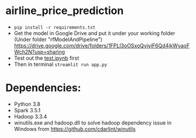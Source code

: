 # airline_price_prediction
- `pip install -r requirements.txt`
- Get the model in Google Drive and put it under your working folder (Under folder "rfModelAndPipeline")
  https://drive.google.com/drive/folders/1FPLl3oOSxoQyjyiF6Qd4jkWyaoFWch2N?usp=sharing
- Test out the [test.ipynb](test.ipynb) first
- Then in terminal `streamlit run app.py`
 
# Dependencies:
- Python 3.8
- Spark 3.5.1
- Hadoop 3.3.4
- winutils.exe and hadoop.dll to solve hadoop dependency issue in Windows from https://github.com/cdarlint/winutils 
